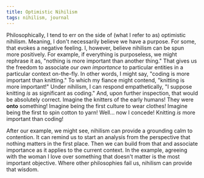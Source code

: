 ```yaml
---
title: Optimistic Nihilism
tags: nihilism, journal
---
```

Philosophically, I tend to err on the side of (what I refer to as) optimistic nihilism. Meaning, I don't necessarily believe we have a purpose. For some, that evokes a negative feeling. I, however, believe nihilism can be spun more positively. For example, if everything is purposeless, we might rephrase it as, "nothing is more important than another thing." That gives us the freedom to associate *our own importance* to particular entities in a particular context on-the-fly. In other words, I might say, "coding is more important than knitting." To which my fiance might contend, "knitting is more important!" Under nihilism, I can respond empathetically, "I suppose knitting *is* as significant as coding." And, upon further inspection, that would be absolutely correct. Imagine the knitters of the early humans! They were **onto** something! Imagine being the first culture to wear clothes! Imagine being the first to spin cotton to yarn! Well... now I concede! Knitting *is* more important than coding!

After our example, we might see, nihilism can provide a grounding calm to contention. It can remind us to start an analysis from the perspective that nothing matters in the first place. Then we can build from that and associate importance as it applies to the current context. In the example, agreeing with the woman I love over something that doesn't matter is the most important objective. Where other philosophies fail us, nihilism can provide that wisdom.

